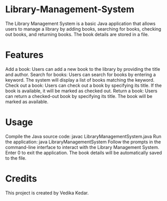 # Library-Management-System
The Library Management System is a basic Java application that allows users to manage a library by adding books, searching for books, checking out books, and returning books. The book details are stored in a file.
# Features
Add a book: Users can add a new book to the library by providing the title and author.
Search for books: Users can search for books by entering a keyword. The system will display a list of books matching the keyword.
Check out a book: Users can check out a book by specifying its title. If the book is available, it will be marked as checked out.
Return a book: Users can return a checked-out book by specifying its title. The book will be marked as available.
# Usage
Compile the Java source code: javac LibraryManagementSystem.java
Run the application: java LibraryManagementSystem
Follow the prompts in the command-line interface to interact with the Library Management System.
Enter 0 to exit the application. The book details will be automatically saved to the file.
# Credits
This project is created by Vedika Kedar.
